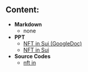 
## Content:
- **Markdown**
    - none
- **PPT**
    - [NFT in Sui (GoogleDoc)](https://docs.google.com/presentation/d/1nimrx4lzWGFPh5UIkBNfD6EXHWcX5gqQVUjSYkMZU5M/edit#slide=id.g22ebe9d6eec_1_0)
    - [NFT in Sui](./lesson-5.ppt)
- **Source Codes**
    - [nft in](./src/nft_in_sui)
